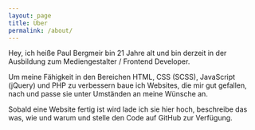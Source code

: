 ```yaml
---
layout: page
title: Über
permalink: /about/
---
```

Hey,
ich heiße Paul Bergmeir bin 21 Jahre alt und bin derzeit in der Ausbildung zum Mediengestalter / Frontend Developer.

Um meine Fähigkeit in den Bereichen HTML, CSS (SCSS), JavaScript (jQuery) und PHP zu verbessern baue ich Websites, die mir gut gefallen, nach und passe sie unter Umständen an meine Wünsche an.

Sobald eine Website fertig ist wird lade ich sie hier hoch, beschreibe das was, wie und warum und stelle den Code auf GitHub zur Verfügung.